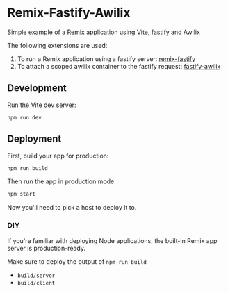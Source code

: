 # Remix-Fastify-Awilix
Simple example of a [Remix](https://remix.run/) application using [Vite](https://vitejs.dev), [fastify](https://fastify.dev) and [Awilix](https://github.com/jeffijoe/awilix)

The following extensions are used:
1) To run a Remix application using a fastify server: [remix-fastify](https://github.com/mcansh/remix-fastify)
2) To attach a scoped awilix container to the fastify request: [fastify-awilix](https://github.com/fastify/fastify-awilix)

## Development

Run the Vite dev server:

```shellscript
npm run dev
```

## Deployment

First, build your app for production:

```sh
npm run build
```

Then run the app in production mode:

```sh
npm start
```

Now you'll need to pick a host to deploy it to.

### DIY

If you're familiar with deploying Node applications, the built-in Remix app server is production-ready.

Make sure to deploy the output of `npm run build`

- `build/server`
- `build/client`
